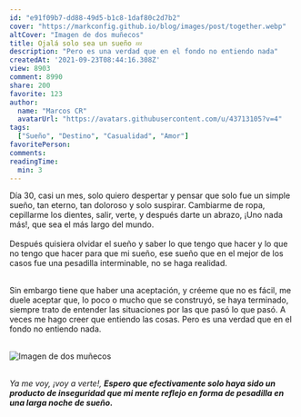 ```yaml
---
id: "e91f09b7-dd88-49d5-b1c8-1daf80c2d7b2"
cover: "https://markconfig.github.io/blog/images/post/together.webp"
altCover: "Imagen de dos muñecos"
title: Ojalá solo sea un sueño 💤
description: "Pero es una verdad que en el fondo no entiendo nada"
createdAt: '2021-09-23T08:44:16.308Z'
view: 8903
comment: 8990
share: 200
favorite: 123 
author:
  name: "Marcos CR"
  avatarUrl: "https://avatars.githubusercontent.com/u/43713105?v=4"
tags:
  ["Sueño", "Destino", "Casualidad", "Amor"]
favoritePerson:
comments:
readingTime: 
  min: 3
---
```


Día 30, casi un mes, solo quiero despertar y pensar que solo fue un simple sueño, tan eterno, tan doloroso y solo suspirar. Cambiarme de ropa, cepillarme los dientes, salir, verte, y después darte un abrazo, ¡Uno nada más!, que sea el más largo del mundo.  
<br>
Después quisiera olvidar el sueño y saber lo que tengo que hacer y lo que no tengo que hacer  para que mi sueño, ese sueño que en el mejor de los casos fue una pesadilla interminable, no se haga realidad.  
<br>

Sin embargo tiene que haber una aceptación, y créeme que no es fácil, me duele aceptar que, lo poco o mucho que se construyó, se haya terminado, siempre trato de entender las situaciones por las que pasó lo que pasó. A veces me hago creer que entiendo las cosas. Pero es una verdad que en el fondo no entiendo nada.  
<br>


![Imagen de dos muñecos](https://markconfig.github.io/blog/images/post/together.webp)  
<br>

*Ya me voy, ¡voy a verte!,* ***Espero que efectivamente solo haya sido un producto de inseguridad que mi mente reflejo en forma de pesadilla en una larga noche de sueño.***  
<br>
